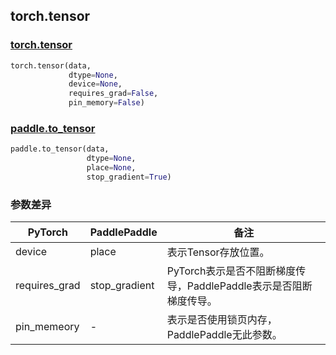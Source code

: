 ## torch.tensor
### [torch.tensor](https://pytorch.org/docs/stable/generated/torch.tensor.html?highlight=tensor#torch.tensor)

```python
torch.tensor(data,
             dtype=None,
             device=None,
             requires_grad=False,
             pin_memory=False)
```

### [paddle.to_tensor](https://www.paddlepaddle.org.cn/documentation/docs/zh/api/paddle/to_tensor_cn.html#to-tensor)

```python
paddle.to_tensor(data,
                 dtype=None,
                 place=None,
                 stop_gradient=True)
```
### 参数差异
| PyTorch       | PaddlePaddle | 备注                                                   |
| ------------- | ------------ | ------------------------------------------------------ |
| device        | place            | 表示Tensor存放位置。                   |
| requires_grad | stop_gradient    | PyTorch表示是否不阻断梯度传导，PaddlePaddle表示是否阻断梯度传导。 |
| pin_memeory   | -            | 表示是否使用锁页内存，PaddlePaddle无此参数。           |
